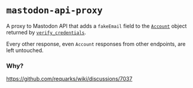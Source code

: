 # `mastodon-api-proxy`

A proxy to Mastodon API that adds a `fakeEmail` field to the [`Account`](https://docs.joinmastodon.org/entities/Account/) object returned by [`verify_credentials`](https://docs.joinmastodon.org/methods/accounts/#verify_credentials).

Every other response, even `Account` responses from other endpoints, are left untouched.

### Why?

https://github.com/requarks/wiki/discussions/7037
